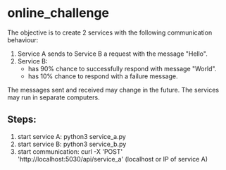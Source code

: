 # online_challenge

The objective is to create 2 services with the following communication behaviour:
1. Service A sends to Service B a request with the message "Hello".
2. Service B:
   - has 90% chance to successfully respond with message "World".
   - has 10% chance to respond with a failure message.
     
The messages sent and received may change in the future.
The services may run in separate computers.

## Steps:
1. start service A: python3 service_a.py
2. start service B: python3 service_b.py
3. start communication: curl -X 'POST' 'http://localhost:5030/api/service_a'
   (localhost or IP of service A)
